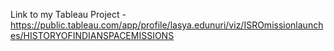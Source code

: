 Link to my Tableau Project - https://public.tableau.com/app/profile/lasya.edunuri/viz/ISROmissionlaunches/HISTORYOFINDIANSPACEMISSIONS
